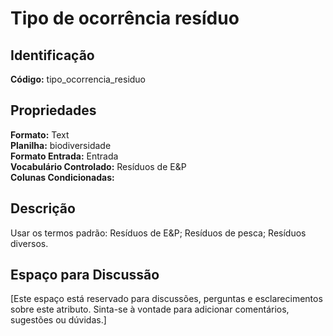 # Tipo de ocorrência resíduo

## Identificação
**Código:** tipo_ocorrencia_residuo

## Propriedades
**Formato:** Text  
**Planilha:** biodiversidade  
**Formato Entrada:** Entrada  
**Vocabulário Controlado:** Resíduos de E&P  
**Colunas Condicionadas:**   

## Descrição
Usar os termos padrão: Resíduos de E&P; Resíduos de pesca; Resíduos diversos.

## Espaço para Discussão
[Este espaço está reservado para discussões, perguntas e esclarecimentos sobre este atributo. Sinta-se à vontade para adicionar comentários, sugestões ou dúvidas.]
